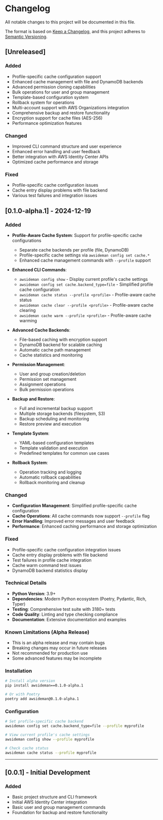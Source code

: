 # Changelog

All notable changes to this project will be documented in this file.

The format is based on [Keep a Changelog](https://keepachangelog.com/en/1.0.0/),
and this project adheres to [Semantic Versioning](https://semver.org/spec/v2.0.0.html).

## [Unreleased]

### Added
- Profile-specific cache configuration support
- Enhanced cache management with file and DynamoDB backends
- Advanced permission cloning capabilities
- Bulk operations for user and group management
- Template-based configuration system
- Rollback system for operations
- Multi-account support with AWS Organizations integration
- Comprehensive backup and restore functionality
- Encryption support for cache files (AES-256)
- Performance optimization features

### Changed
- Improved CLI command structure and user experience
- Enhanced error handling and user feedback
- Better integration with AWS Identity Center APIs
- Optimized cache performance and storage

### Fixed
- Profile-specific cache configuration issues
- Cache entry display problems with file backend
- Various test failures and integration issues

## [0.1.0-alpha.1] - 2024-12-19

### Added
- **Profile-Aware Cache System**: Support for profile-specific cache configurations
  - Separate cache backends per profile (file, DynamoDB)
  - Profile-specific cache settings via `awsideman config set cache.*`
  - Enhanced cache management commands with `--profile` support

- **Enhanced CLI Commands**:
  - `awsideman config show` - Display current profile's cache settings
  - `awsideman config set cache.backend_type=file` - Simplified profile cache configuration
  - `awsideman cache status --profile <profile>` - Profile-aware cache status
  - `awsideman cache clear --profile <profile>` - Profile-aware cache clearing
  - `awsideman cache warm --profile <profile>` - Profile-aware cache warming

- **Advanced Cache Backends**:
  - File-based caching with encryption support
  - DynamoDB backend for scalable caching
  - Automatic cache path management
  - Cache statistics and monitoring

- **Permission Management**:
  - User and group creation/deletion
  - Permission set management
  - Assignment operations
  - Bulk permission operations

- **Backup and Restore**:
  - Full and incremental backup support
  - Multiple storage backends (filesystem, S3)
  - Backup scheduling and monitoring
  - Restore preview and execution

- **Template System**:
  - YAML-based configuration templates
  - Template validation and execution
  - Predefined templates for common use cases

- **Rollback System**:
  - Operation tracking and logging
  - Automatic rollback capabilities
  - Rollback monitoring and cleanup

### Changed
- **Configuration Management**: Simplified profile-specific cache configuration
- **Cache Operations**: All cache commands now support `--profile` flag
- **Error Handling**: Improved error messages and user feedback
- **Performance**: Enhanced caching performance and storage optimization

### Fixed
- Profile-specific cache configuration integration issues
- Cache entry display problems with file backend
- Test failures in profile cache integration
- Cache warm command test issues
- DynamoDB backend statistics display

### Technical Details
- **Python Version**: 3.9+
- **Dependencies**: Modern Python ecosystem (Poetry, Pydantic, Rich, Typer)
- **Testing**: Comprehensive test suite with 3180+ tests
- **Code Quality**: Linting and type checking compliance
- **Documentation**: Extensive documentation and examples

### Known Limitations (Alpha Release)
- This is an alpha release and may contain bugs
- Breaking changes may occur in future releases
- Not recommended for production use
- Some advanced features may be incomplete

### Installation
```bash
# Install alpha version
pip install awsideman==0.1.0-alpha.1

# Or with Poetry
poetry add awsideman@0.1.0-alpha.1
```

### Configuration
```bash
# Set profile-specific cache backend
awsideman config set cache.backend_type=file --profile myprofile

# View current profile's cache settings
awsideman config show --profile myprofile

# Check cache status
awsideman cache status --profile myprofile
```

---

## [0.0.1] - Initial Development

### Added
- Basic project structure and CLI framework
- Initial AWS Identity Center integration
- Basic user and group management commands
- Foundation for backup and restore functionality

